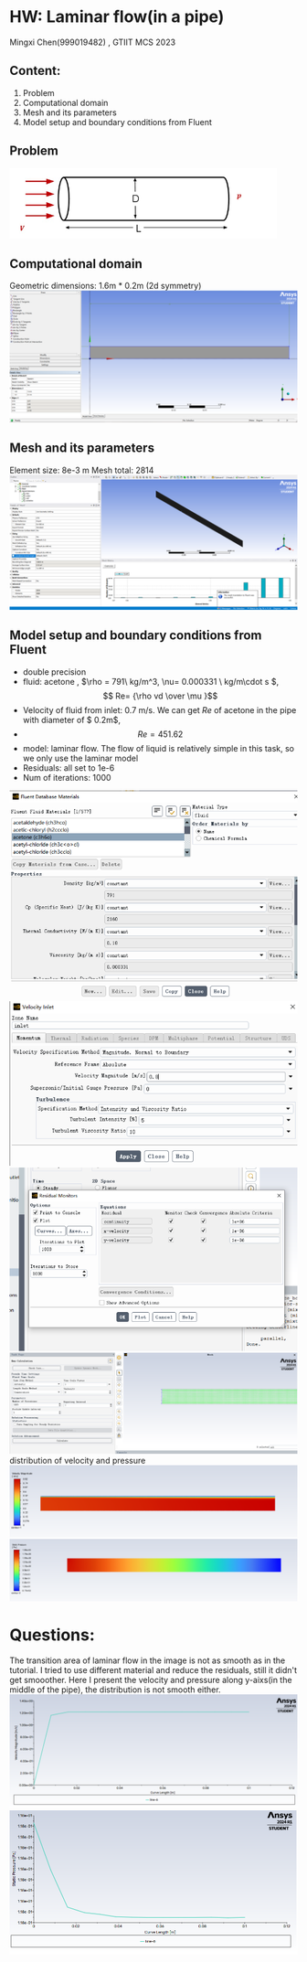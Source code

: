 # HW: Laminar flow(in a pipe)
Mingxi Chen(999019482) , GTIIT MCS 2023   
## Content: 
1. Problem  
2. Computational domain
3. Mesh and its parameters
4. Model setup and boundary conditions from Fluent

## Problem
![alt text](image.png)

## Computational domain  
Geometric dimensions: 1.6m * 0.2m (2d symmetry)  
![alt text](image-4.png)


## Mesh and its parameters  
Element size: 8e-3 m
Mesh total: 2814
![alt text](image-5.png)

## Model setup and boundary conditions from Fluent
- double precision  
- fluid: acetone , $\rho = 791\ kg/m^3, \nu= 0.000331 \ kg/m\cdot s $, 
$$ Re= {\rho vd \over \mu }$$  
- Velocity of fluid from inlet: 0.7 m/s. We can get $Re$ of acetone in the pipe with diameter of $ 0.2m$, 
- $$ Re = 451.62 $$ 
- model: laminar flow. The flow of liquid is relatively simple in this task, so we only use the laminar model
- Residuals: all set to 1e-6
- Num of iterations: 1000

![alt text](image-6.png)
![alt text](image-7.png)
![alt text](image-8.png)
![alt text](image-9.png)  
distribution of velocity and pressure
![alt text](image-14.png)
![alt text](image-15.png)
 
# Questions:  
The transition area of laminar flow in the image is not as smooth as in the tutorial. I tried to use different material and reduce the residuals, still it didn't get smooother. Here I present the velocity and pressure along y-aixs(in the middle of the pipe), the distribution is not smooth either.
![alt text](image-11.png)
![alt text](image-13.png)